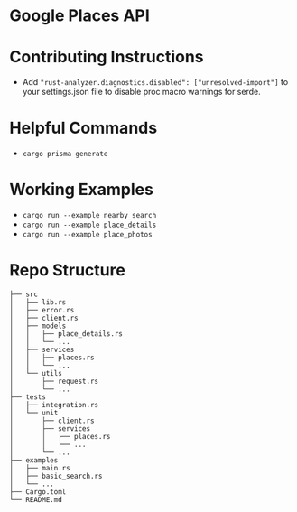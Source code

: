 # Google Places API

# Contributing Instructions
* Add `"rust-analyzer.diagnostics.disabled": ["unresolved-import"]` to your settings.json file to disable proc macro warnings for serde.

# Helpful Commands
* `cargo prisma generate`

# Working Examples
* `cargo run --example nearby_search`
* `cargo run --example place_details`
* `cargo run --example place_photos`

# Repo Structure

    ├── src
    │   ├── lib.rs
    │   ├── error.rs
    │   ├── client.rs
    │   ├── models
    │   │   ├── place_details.rs
    │   │   └── ...
    │   ├── services
    │   │   ├── places.rs
    │   │   └── ...
    │   └── utils
    │       ├── request.rs
    │       └── ...
    ├── tests
    │   ├── integration.rs
    │   └── unit
    │       ├── client.rs
    │       ├── services
    │       │   ├── places.rs
    │       │   └── ...
    │       └── ...
    ├── examples
    │   ├── main.rs
    │   ├── basic_search.rs
    │   └── ...
    ├── Cargo.toml
    └── README.md
